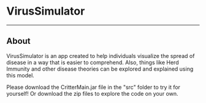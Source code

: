 # VirusSimulator
--------------------------

## About
VirusSimulator is an app created to help individuals visualize the spread of disease in a way that is easier to comprehend. 
Also, things like Herd Immunity and other disease theories can be explored and explained using this model. 

Please download the CritterMain.jar file in the "src" folder to try it for yourself!
Or download the zip files to explore the code on your own.

